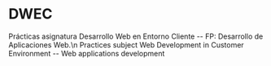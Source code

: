 # DWEC
Prácticas asignatura Desarrollo Web en Entorno Cliente -- FP: Desarrollo de Aplicaciones Web.\n
Practices subject Web Development in Customer Environment -- Web applications development
